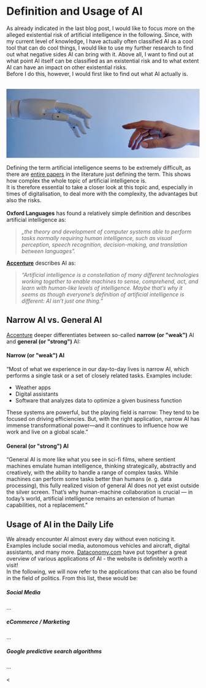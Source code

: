# Definition and Usage of AI
As already indicated in the last blog post, I would like to focus more on the alleged existential risk of artificial intelligence in the following. Since, with my current level of knowledge, I have actually often classified AI as a cool tool that can do cool things, I would like to use my further research to find out what negative sides AI can bring with it. Above all, I want to find out at what point AI itself can be classified as an existential risk and to what extent AI can have an impact on other existential risks. <br>
Before I do this, however, I would first like to find out what AI actually is. <br><br>

<p align="center">
  <img src="/assets/img/hands.jpg">
</p>

Defining the term artificial intelligence seems to be extremely difficult, as there are [entire papers](https://arxiv.org/pdf/1210.1568.pdf) in the literature just defining the term. This shows how complex the whole topic of artificial intelligence is. <br>
It is therefore essential to take a closer look at this topic and, especially in times of digitalisation, to deal more with the complexity, the advantages but also the risks.
<br><br>
**Oxford Languages** has found a relatively simple definition and describes artificial intelligence as: 
> *„the theory and development of computer systems able to perform tasks normally requiring human intelligence, such as visual perception, speech recognition, decision-making, and translation between languages”.*

[**Accenture**](https://www.accenture.com/us-en/insights/artificial-intelligence-summary-index) describes AI as:
> *“Artificial intelligence is a constellation of many different technologies working together to enable machines to sense, comprehend, act, and learn with human-like levels of intelligence. Maybe that’s why it seems as though everyone’s definition of artificial intelligence is different: AI isn’t just one thing.”*

## Narrow AI vs. General AI
[Accenture](https://www.accenture.com/us-en/insights/artificial-intelligence-summary-index) deeper differentiates between so-called **narrow (or "weak")** AI and **general (or "strong")** AI:
#### Narrow (or "weak") AI
“Most of what we experience in our day-to-day lives is narrow AI, which performs a single task or a set of closely related tasks. Examples include:
- Weather apps
- Digital assistants
- Software that analyzes data to optimize a given business function 

These systems are powerful, but the playing field is narrow: They tend to be focused on driving efficiencies. But, with the right application, narrow AI has immense transformational power—and it continues to influence how we work and live on a global scale.”<br>
#### General (or "strong") AI
“General AI is more like what you see in sci-fi films, where sentient machines emulate human intelligence, thinking strategically, abstractly and creatively, with the ability to handle a range of complex tasks. While machines can perform some tasks better than humans (e. g. data processing), this fully realized vision of general AI does not yet exist outside the silver screen. That’s why human-machine collaboration is crucial — in today’s world, artificial intelligence remains an extension of human capabilities, not a replacement.”

## Usage of AI in the Daily Life
We already encounter AI almost every day without even noticing it. Examples include social media, autonomous vehicles and aircraft, digital assistants, and many more. [Dataconomy.com](https://dataconomy.com/2022/05/artificial-intelligence-in-everyday-life/) have put together a great overview of various applications of AI - the website is definitely worth a visit!<br>
In the following, we will now refer to the applications that can also be found in the field of politics. From this list, these would be: 
##### Social Media
...
##### eCommerce / Marketing
...
##### Google predictive search algorithms
...
<br><br> 
<
